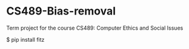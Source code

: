 # CS489-Bias-removal
Term project for the course CS489: Computer Ethics and Social Issues

$ pip install fitz